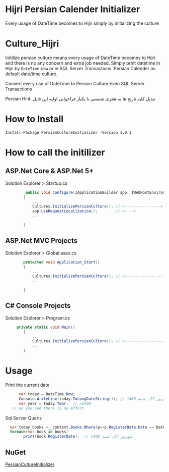 # Hijri Persian Calender Initializer
Every usage of DateTime becomes to Hijri simply by initializing the culture

# Culture_Hijri
Initilize persian culture means every usage of DateTime becomes to Hijri and there is no any concern and extra job needed.
Simply print datetime in Hijri by `DateTime.Now` or in SQL Server Transactions.
Persian Calender as default date/time culture.

Convert every use of DateTime to Persion Culture
Even SQL Server Transactions

Persian Hint:      تبدیل کلیه  تاریخ ها به هجری شمسی
  با یکبار فراخوانی اولیه این فایل

# How to Install

    Install-Package PersianCultureInitializer -Version 1.0.1   

# How to call the initilizer

## ASP.Net Core & ASP.Net 5+
Solution Explorer > Startup.cs
```csharp
         public void Configure(IApplicationBuilder app, IWebHostEnvironment env)
        {
            ....
            Cultures.InitializePersianCulture(); // <----------------+ add these lines
            app.UseRequestLocalization();        // <----+
            ...

        }
```

## ASP.Net MVC Projects
Solution Explorer > Global.asax.cs
```csharp
        protected void Application_Start()
        {
            ...
            Cultures.InitializePersianCulture(); // <----------------- add this line
            ...

        }
```


## C# Console Projects

Solution Explorer > Program.cs
```csharp
     private static void Main()
        {
            ...
            Cultures.InitializePersianCulture(); // <------------------ add this line
            ...
        }
```


# Usage
Print the current date

```csharp
      var today = DateTime.Now;
      Console.WriteLine(today.ToLongDateString()); // 1400 شهریور 27, شنبه
      var year = today.Year;  // =1400
   // as you see there is no effort
```

Sql Server Queris
```csharp
  var today_books = _context.Books.Where(p=>p.RegisterDate.Date == DateTime.Now.Date);  // fetch books registered today
  foreach(var book in books)
        print(book.RegisterDate);  // 1400 شهریور 27, شنبه
```

## NuGet
[ PersianCultureInitializer ](https://www.nuget.org/packages/PersianCultureInitializer/1.0.1)
